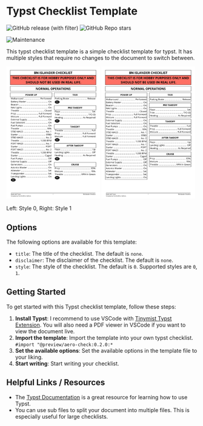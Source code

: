 # Typst Checklist Template

![GitHub release (with filter)](https://img.shields.io/github/v/release/TomVer99/Typst-checklist-template?style=flat-square)
![GitHub Repo stars](https://img.shields.io/github/stars/TomVer99/Typst-checklist-template?style=flat-square)

![Maintenance](https://img.shields.io/maintenance/Yes/2024?style=flat-square)

This typst checklist template is a simple checklist template for typst. It has multiple styles that require no changes to the document to switch between.

<p>
  <img src="./img/BN Islander-0.png" alt="Showcase" width="49%">
  <img src="./img/BN Islander-1.png" alt="Showcase" width="49%">
</p>

Left: Style 0, Right: Style 1

## Options

The following options are available for this template:

- `title`: The title of the checklist. The default is `none`.
- `disclaimer`: The disclaimer of the checklist. The default is `none`.
- `style`: The style of the checklist. The default is `0`. Supported styles are `0`, `1`.

## Getting Started

To get started with this Typst checklist template, follow these steps:

1. **Install Typst**: I recommend to use VSCode with [Tinymist Typst Extension](https://marketplace.visualstudio.com/items?itemName=myriad-dreamin.tinymist). You will also need a PDF viewer in VSCode if you want to view the document live.
2. **Import the template**: Import the template into your own typst checklist. `#import "@preview/aero-check:0.2.0:*`
3. **Set the available options**: Set the available options in the template file to your liking.
4. **Start writing**: Start writing your checklist.

## Helpful Links / Resources

- The [Typst Documentation](https://typst.app/docs/) is a great resource for learning how to use Typst.
- You can use sub files to split your document into multiple files. This is especially useful for large checklists.

